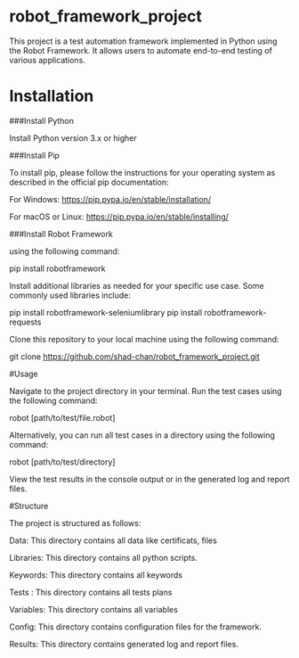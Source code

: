 # robot_framework_project

This project is a test automation framework implemented in Python using the Robot Framework. It allows users to automate end-to-end testing of various applications.

# Installation

###Install Python

Install Python version 3.x or higher

###Install Pip

To install pip, please follow the instructions for your operating system as described in the official pip documentation:

For Windows: https://pip.pypa.io/en/stable/installation/

For macOS or Linux: https://pip.pypa.io/en/stable/installing/

###Install Robot Framework

using the following command:

pip install robotframework

Install additional libraries as needed for your specific use case. Some commonly used libraries include:

pip install robotframework-seleniumlibrary
pip install robotframework-requests

Clone this repository to your local machine using the following command:

git clone https://github.com/shad-chan/robot_framework_project.git

#Usage

Navigate to the project directory in your terminal.
Run the test cases using the following command:

robot [path/to/test/file.robot]

Alternatively, you can run all test cases in a directory using the following command:

robot [path/to/test/directory]

View the test results in the console output or in the generated log and report files.

#Structure

The project is structured as follows:

Data: This directory contains all data like certificats, files

Libraries: This directory contains all python scripts.

Keywords: This directory contains all keywords

Tests : This directory contains all tests plans

Variables: This directory contains all variables

Config: This directory contains configuration files for the framework.

Results: This directory contains generated log and report files.

